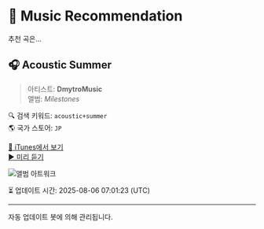 
# 🎵 Music Recommendation

추천 곡은...

## 🎧 Acoustic Summer  
> 아티스트: **DmytroMusic**  
> 앨범: _Milestones_  

🔍 검색 키워드: `acoustic+summer`  
🌎 국가 스토어: `JP`

[🔗 iTunes에서 보기](https://music.apple.com/jp/album/acoustic-summer/1762310169?i=1762310287&uo=4)  
[▶️ 미리 듣기](https://audio-ssl.itunes.apple.com/itunes-assets/AudioPreview211/v4/23/b6/df/23b6df7d-6d1b-0c9c-94fa-f9842f4a15d8/mzaf_15652613694169982581.plus.aac.p.m4a)

![앨범 아트워크](https://is1-ssl.mzstatic.com/image/thumb/Music211/v4/96/7c/e6/967ce6dc-17d5-5804-2408-bc92f595243f/artwork.jpg/100x100bb.jpg)

⏳ 업데이트 시간: 2025-08-06 07:01:23 (UTC)

---
자동 업데이트 봇에 의해 관리됩니다.
